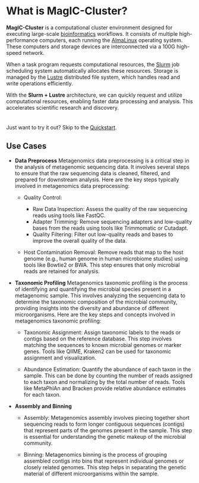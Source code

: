 # What is MagIC-Cluster?

**MagIC-Cluster** is a computational cluster environment designed for executing
large-scale [bioinformatics](https://en.wikipedia.org/wiki/Bioinformatics) workflows. It
consists of multiple high-performance computers, each running the
[AlmaLinux](https://almalinux.org/) operating system. These computers and storage devices
are interconnected via a 100G high-speed network.

When a task program requests computational resources, the
[Slurm](https://slurm.schedmd.com/documentation.html) job scheduling system automatically
allocates these resources. Storage is managed by the [Lustre](https://www.lustre.org/)
distributed file system, which handles read and write operations efficiently.

With the **Slurm + Lustre** architecture, we can quickly request and utilize computational
resources, enabling faster data processing and analysis. This accelerates scientific
research and discovery.

<div class="tip custom-block" style="padding-top: 8px">

Just want to try it out? Skip to the [Quickstart](./getting-started).

</div>

## Use Cases

- **Data Preprocess** Metagenomics data preprocessing is a critical step in the analysis
  of metagenomic sequencing data. It involves several steps to ensure that the raw
  sequencing data is cleaned, filtered, and prepared for downstream analysis. Here are the
  key steps typically involved in metagenomics data preprocessing:

  - Quality Control:

    - Raw Data Inspection: Assess the quality of the raw sequencing reads using tools like
      FastQC.
    - Adapter Trimming: Remove sequencing adapters and low-quality bases from the reads
      using tools like Trimmomatic or Cutadapt.
    - Quality Filtering: Filter out low-quality reads and bases to improve the overall
      quality of the data.

  - Host Contamination Removal: Remove reads that map to the host genome (e.g., human
    genome in human microbiome studies) using tools like Bowtie2 or BWA. This step ensures
    that only microbial reads are retained for analysis.

- **Taxonomic Profiling** Metagenomics taxonomic profiling is the process of identifying
  and quantifying the microbial species present in a metagenomic sample. This involves
  analyzing the sequencing data to determine the taxonomic composition of the microbial
  community, providing insights into the diversity and abundance of different
  microorganisms. Here are the key steps and concepts involved in metagenomics taxonomic
  profiling:

  - Taxonomic Assignment: Assign taxonomic labels to the reads or contigs based on the
    reference database. This step involves matching the sequences to known microbial
    genomes or marker genes. Tools like QIIME, Kraken2 can be used for taxonomic
    assignment and visualization.

  - Abundance Estimation: Quantify the abundance of each taxon in the sample. This can be
    done by counting the number of reads assigned to each taxon and normalizing by the
    total number of reads. Tools like MetaPhlAn and Bracken provide relative abundance
    estimates for each taxon.

- **Assembly and Binning**

  - Assembly: Metagenomics assembly involves piecing together short sequencing reads to
    form longer contiguous sequences (contigs) that represent parts of the genomes present
    in the sample. This step is essential for understanding the genetic makeup of the
    microbial community.

  - Binning: Metagenomics binning is the process of grouping assembled contigs into bins
    that represent individual genomes or closely related genomes. This step helps in
    separating the genetic material of different microorganisms within the sample.
